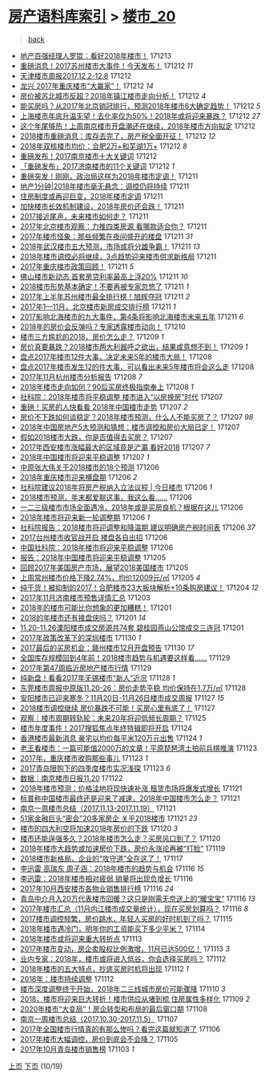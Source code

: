 [房产语料库索引](../../README.md)  > [楼市_20](楼市_20.md)
====
> [back](../README.md)

- [地产百强经理人罗锟：看好2018年楼市！](http://jkwz.applinzi.com/ittc/7046385956549035025.html#%E5%9C%B0%E4%BA%A7%E7%99%BE%E5%BC%BA%E7%BB%8F%E7%90%86%E4%BA%BA%E7%BD%97%E9%94%9F%EF%BC%9A%E7%9C%8B%E5%A5%BD2018%E5%B9%B4%E6%A5%BC%E5%B8%82%EF%BC%81) 171213  
- [重磅消息！2017苏州楼市大事件！今天发布！](http://jkwz.applinzi.com/ittc/7046296148417971216.html#%E9%87%8D%E7%A3%85%E6%B6%88%E6%81%AF%EF%BC%812017%E8%8B%8F%E5%B7%9E%E6%A5%BC%E5%B8%82%E5%A4%A7%E4%BA%8B%E4%BB%B6%EF%BC%81%E4%BB%8A%E5%A4%A9%E5%8F%91%E5%B8%83%EF%BC%81) 171212 *11* 
- [天津楼市周报2017.12.2-12.8](http://jkwz.applinzi.com/ittc/7046233539912139792.html#%E5%A4%A9%E6%B4%A5%E6%A5%BC%E5%B8%82%E5%91%A8%E6%8A%A52017.12.2-12.8) 171212  
- [龙兴 2017年重庆楼市“大赢家”！](http://jkwz.applinzi.com/ittc/7046198502265193488.html#%E9%BE%99%E5%85%B4+2017%E5%B9%B4%E9%87%8D%E5%BA%86%E6%A5%BC%E5%B8%82%E2%80%9C%E5%A4%A7%E8%B5%A2%E5%AE%B6%E2%80%9D%EF%BC%81) 171212 *14* 
- [房价被苏北城市反超？2018年镇江楼市走向分析！](http://jkwz.applinzi.com/ittc/7046182160820601872.html#%E6%88%BF%E4%BB%B7%E8%A2%AB%E8%8B%8F%E5%8C%97%E5%9F%8E%E5%B8%82%E5%8F%8D%E8%B6%85%EF%BC%9F2018%E5%B9%B4%E9%95%87%E6%B1%9F%E6%A5%BC%E5%B8%82%E8%B5%B0%E5%90%91%E5%88%86%E6%9E%90%EF%BC%81) 171212 *4* 
- [能买房吗？从2017年北京销冠排行，预测2018年楼市6大确定趋势！](http://jkwz.applinzi.com/ittc/7046164802483782673.html#%E8%83%BD%E4%B9%B0%E6%88%BF%E5%90%97%EF%BC%9F%E4%BB%8E2017%E5%B9%B4%E5%8C%97%E4%BA%AC%E9%94%80%E5%86%A0%E6%8E%92%E8%A1%8C%EF%BC%8C%E9%A2%84%E6%B5%8B2018%E5%B9%B4%E6%A5%BC%E5%B8%826%E5%A4%A7%E7%A1%AE%E5%AE%9A%E8%B6%8B%E5%8A%BF%EF%BC%81) 171212 *5* 
- [上海楼市年底升温无望！去化率仅为50%！2018年或将迎来暴跌？](http://jkwz.applinzi.com/ittc/7046153321092482064.html#%E4%B8%8A%E6%B5%B7%E6%A5%BC%E5%B8%82%E5%B9%B4%E5%BA%95%E5%8D%87%E6%B8%A9%E6%97%A0%E6%9C%9B%EF%BC%81%E5%8E%BB%E5%8C%96%E7%8E%87%E4%BB%85%E4%B8%BA50%25%EF%BC%812018%E5%B9%B4%E6%88%96%E5%B0%86%E8%BF%8E%E6%9D%A5%E6%9A%B4%E8%B7%8C%EF%BC%9F) 171212 *27* 
- [这个年尾够热！上周南京楼市开盘潮还在继续，2018年楼市方向拟定](http://jkwz.applinzi.com/ittc/7046149516711953425.html#%E8%BF%99%E4%B8%AA%E5%B9%B4%E5%B0%BE%E5%A4%9F%E7%83%AD%EF%BC%81%E4%B8%8A%E5%91%A8%E5%8D%97%E4%BA%AC%E6%A5%BC%E5%B8%82%E5%BC%80%E7%9B%98%E6%BD%AE%E8%BF%98%E5%9C%A8%E7%BB%A7%E7%BB%AD%EF%BC%8C2018%E5%B9%B4%E6%A5%BC%E5%B8%82%E6%96%B9%E5%90%91%E6%8B%9F%E5%AE%9A) 171212  
- [2018楼市重磅消息：库存去完了，房产税全面开征！](http://jkwz.applinzi.com/ittc/7045750503605011472.html#2018%E6%A5%BC%E5%B8%82%E9%87%8D%E7%A3%85%E6%B6%88%E6%81%AF%EF%BC%9A%E5%BA%93%E5%AD%98%E5%8E%BB%E5%AE%8C%E4%BA%86%EF%BC%8C%E6%88%BF%E4%BA%A7%E7%A8%8E%E5%85%A8%E9%9D%A2%E5%BC%80%E5%BE%81%EF%BC%81) 171212 *12* 
- [2018年双核楼市均价：合肥2万+和芜湖1万+](http://jkwz.applinzi.com/ittc/7046113188016292880.html#2018%E5%B9%B4%E5%8F%8C%E6%A0%B8%E6%A5%BC%E5%B8%82%E5%9D%87%E4%BB%B7%EF%BC%9A%E5%90%88%E8%82%A52%E4%B8%87%2B%E5%92%8C%E8%8A%9C%E6%B9%961%E4%B8%87%2B) 171212 *8* 
- [重磅发布！2017南京楼市十大关键词](http://jkwz.applinzi.com/ittc/7046093893852988433.html#%E9%87%8D%E7%A3%85%E5%8F%91%E5%B8%83%EF%BC%812017%E5%8D%97%E4%BA%AC%E6%A5%BC%E5%B8%82%E5%8D%81%E5%A4%A7%E5%85%B3%E9%94%AE%E8%AF%8D) 171212  
- [「重磅发布」2017济南楼市的11个关键词](http://jkwz.applinzi.com/ittc/7046064453081105424.html#%E3%80%8C%E9%87%8D%E7%A3%85%E5%8F%91%E5%B8%83%E3%80%8D2017%E6%B5%8E%E5%8D%97%E6%A5%BC%E5%B8%82%E7%9A%8411%E4%B8%AA%E5%85%B3%E9%94%AE%E8%AF%8D) 171212 *1* 
- [重磅突发！刚刚，政治局这样为2018年楼市定调！](http://jkwz.applinzi.com/ittc/7045958076077704208.html#%E9%87%8D%E7%A3%85%E7%AA%81%E5%8F%91%EF%BC%81%E5%88%9A%E5%88%9A%EF%BC%8C%E6%94%BF%E6%B2%BB%E5%B1%80%E8%BF%99%E6%A0%B7%E4%B8%BA2018%E5%B9%B4%E6%A5%BC%E5%B8%82%E5%AE%9A%E8%B0%83%EF%BC%81) 171211  
- [地产1分钟|2018年楼市毫无悬念：调控仍将持续](http://jkwz.applinzi.com/ittc/7045897574706316305.html#%E5%9C%B0%E4%BA%A71%E5%88%86%E9%92%9F%7C2018%E5%B9%B4%E6%A5%BC%E5%B8%82%E6%AF%AB%E6%97%A0%E6%82%AC%E5%BF%B5%EF%BC%9A%E8%B0%83%E6%8E%A7%E4%BB%8D%E5%B0%86%E6%8C%81%E7%BB%AD) 171211  
- [住房制度或再迎巨变，2018年楼市定调](http://jkwz.applinzi.com/ittc/7045870221317899280.html#%E4%BD%8F%E6%88%BF%E5%88%B6%E5%BA%A6%E6%88%96%E5%86%8D%E8%BF%8E%E5%B7%A8%E5%8F%98%EF%BC%8C2018%E5%B9%B4%E6%A5%BC%E5%B8%82%E5%AE%9A%E8%B0%83) 171211  
- [加快楼市长效机制建设，2018年房价还会跌！](http://jkwz.applinzi.com/ittc/7045850286046839824.html#%E5%8A%A0%E5%BF%AB%E6%A5%BC%E5%B8%82%E9%95%BF%E6%95%88%E6%9C%BA%E5%88%B6%E5%BB%BA%E8%AE%BE%EF%BC%8C2018%E5%B9%B4%E6%88%BF%E4%BB%B7%E8%BF%98%E4%BC%9A%E8%B7%8C%EF%BC%81) 171211  
- [2017接近尾声，未来楼市如何走？](http://jkwz.applinzi.com/ittc/7045846765259981840.html#2017%E6%8E%A5%E8%BF%91%E5%B0%BE%E5%A3%B0%EF%BC%8C%E6%9C%AA%E6%9D%A5%E6%A5%BC%E5%B8%82%E5%A6%82%E4%BD%95%E8%B5%B0%EF%BC%9F) 171211  
- [2017年北京楼市观察：力推四类房源 看哪款适合你？](http://jkwz.applinzi.com/ittc/7045835244022793233.html#2017%E5%B9%B4%E5%8C%97%E4%BA%AC%E6%A5%BC%E5%B8%82%E8%A7%82%E5%AF%9F%EF%BC%9A%E5%8A%9B%E6%8E%A8%E5%9B%9B%E7%B1%BB%E6%88%BF%E6%BA%90+%E7%9C%8B%E5%93%AA%E6%AC%BE%E9%80%82%E5%90%88%E4%BD%A0%EF%BC%9F) 171211  
- [2017年楼市怪象：那些频繁在夜间盛开的楼盘](http://jkwz.applinzi.com/ittc/7045827700986479633.html#2017%E5%B9%B4%E6%A5%BC%E5%B8%82%E6%80%AA%E8%B1%A1%EF%BC%9A%E9%82%A3%E4%BA%9B%E9%A2%91%E7%B9%81%E5%9C%A8%E5%A4%9C%E9%97%B4%E7%9B%9B%E5%BC%80%E7%9A%84%E6%A5%BC%E7%9B%98) 171211 *31* 
- [2018年武汉楼市五大预测，市场或将分雄争霸！](http://jkwz.applinzi.com/ittc/7045822506127066128.html#2018%E5%B9%B4%E6%AD%A6%E6%B1%89%E6%A5%BC%E5%B8%82%E4%BA%94%E5%A4%A7%E9%A2%84%E6%B5%8B%EF%BC%8C%E5%B8%82%E5%9C%BA%E6%88%96%E5%B0%86%E5%88%86%E9%9B%84%E4%BA%89%E9%9C%B8%EF%BC%81) 171211 *13* 
- [2018年楼市调控必将继续，3点趋势迎来楼市供求新格局](http://jkwz.applinzi.com/ittc/7045817180392784912.html#2018%E5%B9%B4%E6%A5%BC%E5%B8%82%E8%B0%83%E6%8E%A7%E5%BF%85%E5%B0%86%E7%BB%A7%E7%BB%AD%EF%BC%8C3%E7%82%B9%E8%B6%8B%E5%8A%BF%E8%BF%8E%E6%9D%A5%E6%A5%BC%E5%B8%82%E4%BE%9B%E6%B1%82%E6%96%B0%E6%A0%BC%E5%B1%80) 171211  
- [2017年重庆楼市政策回顾！](http://jkwz.applinzi.com/ittc/7045816869729076240.html#2017%E5%B9%B4%E9%87%8D%E5%BA%86%E6%A5%BC%E5%B8%82%E6%94%BF%E7%AD%96%E5%9B%9E%E9%A1%BE%EF%BC%81) 171211 *5* 
- [佛山楼市新动态 首套房贷利率最高上浮20%](http://jkwz.applinzi.com/ittc/7045787949843612688.html#%E4%BD%9B%E5%B1%B1%E6%A5%BC%E5%B8%82%E6%96%B0%E5%8A%A8%E6%80%81+%E9%A6%96%E5%A5%97%E6%88%BF%E8%B4%B7%E5%88%A9%E7%8E%87%E6%9C%80%E9%AB%98%E4%B8%8A%E6%B5%AE20%25) 171211 *10* 
- [2018楼市形势基本确定！不要再被专家忽悠了](http://jkwz.applinzi.com/ittc/7045772237121012753.html#2018%E6%A5%BC%E5%B8%82%E5%BD%A2%E5%8A%BF%E5%9F%BA%E6%9C%AC%E7%A1%AE%E5%AE%9A%EF%BC%81%E4%B8%8D%E8%A6%81%E5%86%8D%E8%A2%AB%E4%B8%93%E5%AE%B6%E5%BF%BD%E6%82%A0%E4%BA%86) 171211 *1* 
- [2017年上半年苏州楼市最全排行榜！旭辉夺冠](http://jkwz.applinzi.com/ittc/7045762138407175184.html#2017%E5%B9%B4%E4%B8%8A%E5%8D%8A%E5%B9%B4%E8%8B%8F%E5%B7%9E%E6%A5%BC%E5%B8%82%E6%9C%80%E5%85%A8%E6%8E%92%E8%A1%8C%E6%A6%9C%EF%BC%81%E6%97%AD%E8%BE%89%E5%A4%BA%E5%86%A0) 171211 *2* 
- [2017年1—11月，北京楼市新房成交排行榜](http://jkwz.applinzi.com/ittc/7045746302661428241.html#2017%E5%B9%B41%E2%80%9411%E6%9C%88%EF%BC%8C%E5%8C%97%E4%BA%AC%E6%A5%BC%E5%B8%82%E6%96%B0%E6%88%BF%E6%88%90%E4%BA%A4%E6%8E%92%E8%A1%8C%E6%A6%9C) 171211 *1* 
- [2017影响北海楼市的九大事件，第4条将影响北海楼市未来五年](http://jkwz.applinzi.com/ittc/7045742798500791312.html#2017%E5%BD%B1%E5%93%8D%E5%8C%97%E6%B5%B7%E6%A5%BC%E5%B8%82%E7%9A%84%E4%B9%9D%E5%A4%A7%E4%BA%8B%E4%BB%B6%EF%BC%8C%E7%AC%AC4%E6%9D%A1%E5%B0%86%E5%BD%B1%E5%93%8D%E5%8C%97%E6%B5%B7%E6%A5%BC%E5%B8%82%E6%9C%AA%E6%9D%A5%E4%BA%94%E5%B9%B4) 171211 *6* 
- [2018年的房价会反弹吗？专家透露楼市动向！](http://jkwz.applinzi.com/ittc/7045424537150161936.html#2018%E5%B9%B4%E7%9A%84%E6%88%BF%E4%BB%B7%E4%BC%9A%E5%8F%8D%E5%BC%B9%E5%90%97%EF%BC%9F%E4%B8%93%E5%AE%B6%E9%80%8F%E9%9C%B2%E6%A5%BC%E5%B8%82%E5%8A%A8%E5%90%91%EF%BC%81) 171210  
- [楼市三方尴尬的2018，房价怎么走？](http://jkwz.applinzi.com/ittc/7045190348005966865.html#%E6%A5%BC%E5%B8%82%E4%B8%89%E6%96%B9%E5%B0%B4%E5%B0%AC%E7%9A%842018%EF%BC%8C%E6%88%BF%E4%BB%B7%E6%80%8E%E4%B9%88%E8%B5%B0%EF%BC%9F) 171209 *1* 
- [房价真要暴跌？2018楼市两大利器呼之欲出，结果或意想不到！](http://jkwz.applinzi.com/ittc/7045036491351262224.html#%E6%88%BF%E4%BB%B7%E7%9C%9F%E8%A6%81%E6%9A%B4%E8%B7%8C%EF%BC%9F2018%E6%A5%BC%E5%B8%82%E4%B8%A4%E5%A4%A7%E5%88%A9%E5%99%A8%E5%91%BC%E4%B9%8B%E6%AC%B2%E5%87%BA%EF%BC%8C%E7%BB%93%E6%9E%9C%E6%88%96%E6%84%8F%E6%83%B3%E4%B8%8D%E5%88%B0%EF%BC%81) 171209 *1* 
- [盘点2017年楼市12件大事，决定未来5年的楼市大局！](http://jkwz.applinzi.com/ittc/7044776416841827345.html#%E7%9B%98%E7%82%B92017%E5%B9%B4%E6%A5%BC%E5%B8%8212%E4%BB%B6%E5%A4%A7%E4%BA%8B%EF%BC%8C%E5%86%B3%E5%AE%9A%E6%9C%AA%E6%9D%A55%E5%B9%B4%E7%9A%84%E6%A5%BC%E5%B8%82%E5%A4%A7%E5%B1%80%EF%BC%81) 171208  
- [盘点2017年楼市发生12的件大事，可以看出未来5年楼市将会这么走](http://jkwz.applinzi.com/ittc/7044776416812467217.html#%E7%9B%98%E7%82%B92017%E5%B9%B4%E6%A5%BC%E5%B8%82%E5%8F%91%E7%94%9F12%E7%9A%84%E4%BB%B6%E5%A4%A7%E4%BA%8B%EF%BC%8C%E5%8F%AF%E4%BB%A5%E7%9C%8B%E5%87%BA%E6%9C%AA%E6%9D%A55%E5%B9%B4%E6%A5%BC%E5%B8%82%E5%B0%86%E4%BC%9A%E8%BF%99%E4%B9%88%E8%B5%B0) 171208  
- [2017年11月杭州楼市分析报告](http://jkwz.applinzi.com/ittc/7044610996310639632.html#2017%E5%B9%B411%E6%9C%88%E6%9D%AD%E5%B7%9E%E6%A5%BC%E5%B8%82%E5%88%86%E6%9E%90%E6%8A%A5%E5%91%8A) 171208 *7* 
- [2018年楼市走向如何？90后买房终极指南奉上](http://jkwz.applinzi.com/ittc/7044603202480112657.html#2018%E5%B9%B4%E6%A5%BC%E5%B8%82%E8%B5%B0%E5%90%91%E5%A6%82%E4%BD%95%EF%BC%9F90%E5%90%8E%E4%B9%B0%E6%88%BF%E7%BB%88%E6%9E%81%E6%8C%87%E5%8D%97%E5%A5%89%E4%B8%8A) 171208 *1* 
- [社科院：2018年楼市将平稳调整 楼市进入“以房换房”时代](http://jkwz.applinzi.com/ittc/7044335014064423952.html#%E7%A4%BE%E7%A7%91%E9%99%A2%EF%BC%9A2018%E5%B9%B4%E6%A5%BC%E5%B8%82%E5%B0%86%E5%B9%B3%E7%A8%B3%E8%B0%83%E6%95%B4+%E6%A5%BC%E5%B8%82%E8%BF%9B%E5%85%A5%E2%80%9C%E4%BB%A5%E6%88%BF%E6%8D%A2%E6%88%BF%E2%80%9D%E6%97%B6%E4%BB%A3) 171207  
- [重磅！买房的人快看看 2018年中国楼市走势](http://jkwz.applinzi.com/ittc/7044325794443166736.html#%E9%87%8D%E7%A3%85%EF%BC%81%E4%B9%B0%E6%88%BF%E7%9A%84%E4%BA%BA%E5%BF%AB%E7%9C%8B%E7%9C%8B+2018%E5%B9%B4%E4%B8%AD%E5%9B%BD%E6%A5%BC%E5%B8%82%E8%B5%B0%E5%8A%BF) 171207 *2* 
- [房价不下跌如何谈稳定？2018年楼市预测，什么人不能买房了？](http://jkwz.applinzi.com/ittc/7043158724389110800.html#%E6%88%BF%E4%BB%B7%E4%B8%8D%E4%B8%8B%E8%B7%8C%E5%A6%82%E4%BD%95%E8%B0%88%E7%A8%B3%E5%AE%9A%EF%BC%9F2018%E5%B9%B4%E6%A5%BC%E5%B8%82%E9%A2%84%E6%B5%8B%EF%BC%8C%E4%BB%80%E4%B9%88%E4%BA%BA%E4%B8%8D%E8%83%BD%E4%B9%B0%E6%88%BF%E4%BA%86%EF%BC%9F) 171207 *98* 
- [2018年中国房地产5大预测和猜想：楼市调控和房价大局已定！](http://jkwz.applinzi.com/ittc/7044303680663192592.html#2018%E5%B9%B4%E4%B8%AD%E5%9B%BD%E6%88%BF%E5%9C%B0%E4%BA%A75%E5%A4%A7%E9%A2%84%E6%B5%8B%E5%92%8C%E7%8C%9C%E6%83%B3%EF%BC%9A%E6%A5%BC%E5%B8%82%E8%B0%83%E6%8E%A7%E5%92%8C%E6%88%BF%E4%BB%B7%E5%A4%A7%E5%B1%80%E5%B7%B2%E5%AE%9A%EF%BC%81) 171207  
- [假如2018楼市大跌，你是否值得去买房？](http://jkwz.applinzi.com/ittc/7044288392420918289.html#%E5%81%87%E5%A6%822018%E6%A5%BC%E5%B8%82%E5%A4%A7%E8%B7%8C%EF%BC%8C%E4%BD%A0%E6%98%AF%E5%90%A6%E5%80%BC%E5%BE%97%E5%8E%BB%E4%B9%B0%E6%88%BF%EF%BC%9F) 171207  
- [2017年西安楼市涨幅最大的区域竟是浐灞 看好2018](http://jkwz.applinzi.com/ittc/7044284684568101905.html#2017%E5%B9%B4%E8%A5%BF%E5%AE%89%E6%A5%BC%E5%B8%82%E6%B6%A8%E5%B9%85%E6%9C%80%E5%A4%A7%E7%9A%84%E5%8C%BA%E5%9F%9F%E7%AB%9F%E6%98%AF%E6%B5%90%E7%81%9E+%E7%9C%8B%E5%A5%BD2018) 171207 *7* 
- [2018年中国楼市将迎来平稳调整](http://jkwz.applinzi.com/ittc/7044117001419621392.html#2018%E5%B9%B4%E4%B8%AD%E5%9B%BD%E6%A5%BC%E5%B8%82%E5%B0%86%E8%BF%8E%E6%9D%A5%E5%B9%B3%E7%A8%B3%E8%B0%83%E6%95%B4) 171207 *1* 
- [中原张大伟关于2018楼市的18个预测](http://jkwz.applinzi.com/ittc/7044059829046346769.html#%E4%B8%AD%E5%8E%9F%E5%BC%A0%E5%A4%A7%E4%BC%9F%E5%85%B3%E4%BA%8E2018%E6%A5%BC%E5%B8%82%E7%9A%8418%E4%B8%AA%E9%A2%84%E6%B5%8B) 171206  
- [2018年重庆楼市迎来横盘期](http://jkwz.applinzi.com/ittc/7044034996724040721.html#2018%E5%B9%B4%E9%87%8D%E5%BA%86%E6%A5%BC%E5%B8%82%E8%BF%8E%E6%9D%A5%E6%A8%AA%E7%9B%98%E6%9C%9F) 171206 *2* 
- [社科院建议2018年将房产税纳入立法议程 | 今日楼市](http://jkwz.applinzi.com/ittc/7044028174613087248.html#%E7%A4%BE%E7%A7%91%E9%99%A2%E5%BB%BA%E8%AE%AE2018%E5%B9%B4%E5%B0%86%E6%88%BF%E4%BA%A7%E7%A8%8E%E7%BA%B3%E5%85%A5%E7%AB%8B%E6%B3%95%E8%AE%AE%E7%A8%8B+%7C+%E4%BB%8A%E6%97%A5%E6%A5%BC%E5%B8%82) 171206 *1* 
- [2018楼市预测，年末都爱聊这事，我这么看……](http://jkwz.applinzi.com/ittc/7044025065170011153.html#2018%E6%A5%BC%E5%B8%82%E9%A2%84%E6%B5%8B%EF%BC%8C%E5%B9%B4%E6%9C%AB%E9%83%BD%E7%88%B1%E8%81%8A%E8%BF%99%E4%BA%8B%EF%BC%8C%E6%88%91%E8%BF%99%E4%B9%88%E7%9C%8B%E2%80%A6%E2%80%A6) 171206  
- [一二三级楼市市场全面遇冷，2018年或是买房良机？根据在这儿](http://jkwz.applinzi.com/ittc/7044005939592561680.html#%E4%B8%80%E4%BA%8C%E4%B8%89%E7%BA%A7%E6%A5%BC%E5%B8%82%E5%B8%82%E5%9C%BA%E5%85%A8%E9%9D%A2%E9%81%87%E5%86%B7%EF%BC%8C2018%E5%B9%B4%E6%88%96%E6%98%AF%E4%B9%B0%E6%88%BF%E8%89%AF%E6%9C%BA%EF%BC%9F%E6%A0%B9%E6%8D%AE%E5%9C%A8%E8%BF%99%E5%84%BF) 171206  
- [2018年楼市将迎来新一轮调整期](http://jkwz.applinzi.com/ittc/7044004516809147409.html#2018%E5%B9%B4%E6%A5%BC%E5%B8%82%E5%B0%86%E8%BF%8E%E6%9D%A5%E6%96%B0%E4%B8%80%E8%BD%AE%E8%B0%83%E6%95%B4%E6%9C%9F) 171206 *1* 
- [社科院报告：2018楼市将迎调整和降温期 建议明确房产税时间表](http://jkwz.applinzi.com/ittc/7043969286165496848.html#%E7%A4%BE%E7%A7%91%E9%99%A2%E6%8A%A5%E5%91%8A%EF%BC%9A2018%E6%A5%BC%E5%B8%82%E5%B0%86%E8%BF%8E%E8%B0%83%E6%95%B4%E5%92%8C%E9%99%8D%E6%B8%A9%E6%9C%9F+%E5%BB%BA%E8%AE%AE%E6%98%8E%E7%A1%AE%E6%88%BF%E4%BA%A7%E7%A8%8E%E6%97%B6%E9%97%B4%E8%A1%A8) 171206 *37* 
- [2017台州楼市收官战开启 楼盘各自出招](http://jkwz.applinzi.com/ittc/7043929017797837841.html#2017%E5%8F%B0%E5%B7%9E%E6%A5%BC%E5%B8%82%E6%94%B6%E5%AE%98%E6%88%98%E5%BC%80%E5%90%AF+%E6%A5%BC%E7%9B%98%E5%90%84%E8%87%AA%E5%87%BA%E6%8B%9B) 171206  
- [中国社科院：2018年楼市将迎来平稳调整](http://jkwz.applinzi.com/ittc/7043885268015252496.html#%E4%B8%AD%E5%9B%BD%E7%A4%BE%E7%A7%91%E9%99%A2%EF%BC%9A2018%E5%B9%B4%E6%A5%BC%E5%B8%82%E5%B0%86%E8%BF%8E%E6%9D%A5%E5%B9%B3%E7%A8%B3%E8%B0%83%E6%95%B4) 171206  
- [报告：2018年中国楼市将迎来平稳调整](http://jkwz.applinzi.com/ittc/7043680685628326929.html#%E6%8A%A5%E5%91%8A%EF%BC%9A2018%E5%B9%B4%E4%B8%AD%E5%9B%BD%E6%A5%BC%E5%B8%82%E5%B0%86%E8%BF%8E%E6%9D%A5%E5%B9%B3%E7%A8%B3%E8%B0%83%E6%95%B4) 171205  
- [回顾2017年美国房产市场，展望2018美国楼市](http://jkwz.applinzi.com/ittc/7043621447170262033.html#%E5%9B%9E%E9%A1%BE2017%E5%B9%B4%E7%BE%8E%E5%9B%BD%E6%88%BF%E4%BA%A7%E5%B8%82%E5%9C%BA%EF%BC%8C%E5%B1%95%E6%9C%9B2018%E7%BE%8E%E5%9B%BD%E6%A5%BC%E5%B8%82) 171205  
- [上周常州楼市价格下降2.74%，均价12009元/㎡](http://jkwz.applinzi.com/ittc/7043609691186267153.html#%E4%B8%8A%E5%91%A8%E5%B8%B8%E5%B7%9E%E6%A5%BC%E5%B8%82%E4%BB%B7%E6%A0%BC%E4%B8%8B%E9%99%8D2.74%25%EF%BC%8C%E5%9D%87%E4%BB%B712009%E5%85%83%2F%E3%8E%A1) 171205 *4* 
- [纯干货！被抑制的2017！合肥楼市23大板块解析+10条购房建议！](http://jkwz.applinzi.com/ittc/7043161991047283729.html#%E7%BA%AF%E5%B9%B2%E8%B4%A7%EF%BC%81%E8%A2%AB%E6%8A%91%E5%88%B6%E7%9A%842017%EF%BC%81%E5%90%88%E8%82%A5%E6%A5%BC%E5%B8%8223%E5%A4%A7%E6%9D%BF%E5%9D%97%E8%A7%A3%E6%9E%90%2B10%E6%9D%A1%E8%B4%AD%E6%88%BF%E5%BB%BA%E8%AE%AE%EF%BC%81) 171204 *12* 
- [2017年11月济南楼市预售详情汇总](http://jkwz.applinzi.com/ittc/7042794363183170576.html#2017%E5%B9%B411%E6%9C%88%E6%B5%8E%E5%8D%97%E6%A5%BC%E5%B8%82%E9%A2%84%E5%94%AE%E8%AF%A6%E6%83%85%E6%B1%87%E6%80%BB) 171203  
- [2018年的楼市可能比你想象的更加糟糕！](http://jkwz.applinzi.com/ittc/7042253957445977105.html#2018%E5%B9%B4%E7%9A%84%E6%A5%BC%E5%B8%82%E5%8F%AF%E8%83%BD%E6%AF%94%E4%BD%A0%E6%83%B3%E8%B1%A1%E7%9A%84%E6%9B%B4%E5%8A%A0%E7%B3%9F%E7%B3%95%EF%BC%81) 171201  
- [2018的年楼市还有接盘侠吗？](http://jkwz.applinzi.com/ittc/7042170891071390737.html#2018%E7%9A%84%E5%B9%B4%E6%A5%BC%E5%B8%82%E8%BF%98%E6%9C%89%E6%8E%A5%E7%9B%98%E4%BE%A0%E5%90%97%EF%BC%9F) 171201 *14* 
- [11.20-11.26溧阳楼市成交房源共74套 碧桂园燕山公馆成交三连冠](http://jkwz.applinzi.com/ittc/7042044764969501713.html#11.20-11.26%E6%BA%A7%E9%98%B3%E6%A5%BC%E5%B8%82%E6%88%90%E4%BA%A4%E6%88%BF%E6%BA%90%E5%85%B174%E5%A5%97+%E7%A2%A7%E6%A1%82%E5%9B%AD%E7%87%95%E5%B1%B1%E5%85%AC%E9%A6%86%E6%88%90%E4%BA%A4%E4%B8%89%E8%BF%9E%E5%86%A0) 171201  
- [2017年政策改革下的深圳楼市](http://jkwz.applinzi.com/ittc/7041789284858725393.html#2017%E5%B9%B4%E6%94%BF%E7%AD%96%E6%94%B9%E9%9D%A9%E4%B8%8B%E7%9A%84%E6%B7%B1%E5%9C%B3%E6%A5%BC%E5%B8%82) 171130 *1* 
- [2017最后的买房机会：赣州楼市12月开盘预告](http://jkwz.applinzi.com/ittc/7041766153418966033.html#2017%E6%9C%80%E5%90%8E%E7%9A%84%E4%B9%B0%E6%88%BF%E6%9C%BA%E4%BC%9A%EF%BC%9A%E8%B5%A3%E5%B7%9E%E6%A5%BC%E5%B8%8212%E6%9C%88%E5%BC%80%E7%9B%98%E9%A2%84%E5%91%8A) 171130 *17* 
- [全国库存规模回到4年前！2018楼市趋势与机遇要这样看……](http://jkwz.applinzi.com/ittc/7041385789458482192.html#%E5%85%A8%E5%9B%BD%E5%BA%93%E5%AD%98%E8%A7%84%E6%A8%A1%E5%9B%9E%E5%88%B04%E5%B9%B4%E5%89%8D%EF%BC%812018%E6%A5%BC%E5%B8%82%E8%B6%8B%E5%8A%BF%E4%B8%8E%E6%9C%BA%E9%81%87%E8%A6%81%E8%BF%99%E6%A0%B7%E7%9C%8B%E2%80%A6%E2%80%A6) 171129  
- [2017年第47周临沂房地产楼市行情](http://jkwz.applinzi.com/ittc/7041380667936474129.html#2017%E5%B9%B4%E7%AC%AC47%E5%91%A8%E4%B8%B4%E6%B2%82%E6%88%BF%E5%9C%B0%E4%BA%A7%E6%A5%BC%E5%B8%82%E8%A1%8C%E6%83%85) 171129  
- [纯新盘！看看2017年无锡楼市“新人”近况](http://jkwz.applinzi.com/ittc/7041015145751381008.html#%E7%BA%AF%E6%96%B0%E7%9B%98%EF%BC%81%E7%9C%8B%E7%9C%8B2017%E5%B9%B4%E6%97%A0%E9%94%A1%E6%A5%BC%E5%B8%82%E2%80%9C%E6%96%B0%E4%BA%BA%E2%80%9D%E8%BF%91%E5%86%B5) 171128 *1* 
- [东莞楼市周报中原版11.20-26：房价走势平稳 均价保持在1.7万/㎡](http://jkwz.applinzi.com/ittc/7040737242732037137.html#%E4%B8%9C%E8%8E%9E%E6%A5%BC%E5%B8%82%E5%91%A8%E6%8A%A5%E4%B8%AD%E5%8E%9F%E7%89%8811.20-26%EF%BC%9A%E6%88%BF%E4%BB%B7%E8%B5%B0%E5%8A%BF%E5%B9%B3%E7%A8%B3+%E5%9D%87%E4%BB%B7%E4%BF%9D%E6%8C%81%E5%9C%A81.7%E4%B8%87%2F%E3%8E%A1) 171128  
- [安阳楼市已迎来寒冬？11月20日-11月26日楼市成交周报](http://jkwz.applinzi.com/ittc/7040676241739351056.html#%E5%AE%89%E9%98%B3%E6%A5%BC%E5%B8%82%E5%B7%B2%E8%BF%8E%E6%9D%A5%E5%AF%92%E5%86%AC%EF%BC%9F11%E6%9C%8820%E6%97%A5-11%E6%9C%8826%E6%97%A5%E6%A5%BC%E5%B8%82%E6%88%90%E4%BA%A4%E5%91%A8%E6%8A%A5) 171127 *15* 
- [2018楼市调控继续 房价暴跌不可能！买房心里有底了！](http://jkwz.applinzi.com/ittc/7040404797985915920.html#2018%E6%A5%BC%E5%B8%82%E8%B0%83%E6%8E%A7%E7%BB%A7%E7%BB%AD+%E6%88%BF%E4%BB%B7%E6%9A%B4%E8%B7%8C%E4%B8%8D%E5%8F%AF%E8%83%BD%EF%BC%81%E4%B9%B0%E6%88%BF%E5%BF%83%E9%87%8C%E6%9C%89%E5%BA%95%E4%BA%86%EF%BC%81) 171127  
- [观察｜楼市周期转轨轮：未来20年将迎低频长周期？](http://jkwz.applinzi.com/ittc/7039828946084955152.html#%E8%A7%82%E5%AF%9F%EF%BD%9C%E6%A5%BC%E5%B8%82%E5%91%A8%E6%9C%9F%E8%BD%AC%E8%BD%A8%E8%BD%AE%EF%BC%9A%E6%9C%AA%E6%9D%A520%E5%B9%B4%E5%B0%86%E8%BF%8E%E4%BD%8E%E9%A2%91%E9%95%BF%E5%91%A8%E6%9C%9F%EF%BC%9F) 171125  
- [楼市年度事件！2017搜狐焦点年终特辑即将开启](http://jkwz.applinzi.com/ittc/7039571750059246609.html#%E6%A5%BC%E5%B8%82%E5%B9%B4%E5%BA%A6%E4%BA%8B%E4%BB%B6%EF%BC%812017%E6%90%9C%E7%8B%90%E7%84%A6%E7%82%B9%E5%B9%B4%E7%BB%88%E7%89%B9%E8%BE%91%E5%8D%B3%E5%B0%86%E5%BC%80%E5%90%AF) 171124  
- [香港楼市最新消息 豪宅以均价每平米120万元出售](http://jkwz.applinzi.com/ittc/7039570508767560721.html#%E9%A6%99%E6%B8%AF%E6%A5%BC%E5%B8%82%E6%9C%80%E6%96%B0%E6%B6%88%E6%81%AF+%E8%B1%AA%E5%AE%85%E4%BB%A5%E5%9D%87%E4%BB%B7%E6%AF%8F%E5%B9%B3%E7%B1%B3120%E4%B8%87%E5%85%83%E5%87%BA%E5%94%AE) 171124 *1* 
- [老王看楼市：一篇可能值2000万的文章！平原琵琶湾土拍前兵棋推演](http://jkwz.applinzi.com/ittc/7039115226618790929.html#%E8%80%81%E7%8E%8B%E7%9C%8B%E6%A5%BC%E5%B8%82%EF%BC%9A%E4%B8%80%E7%AF%87%E5%8F%AF%E8%83%BD%E5%80%BC2000%E4%B8%87%E7%9A%84%E6%96%87%E7%AB%A0%EF%BC%81%E5%B9%B3%E5%8E%9F%E7%90%B5%E7%90%B6%E6%B9%BE%E5%9C%9F%E6%8B%8D%E5%89%8D%E5%85%B5%E6%A3%8B%E6%8E%A8%E6%BC%94) 171123  
- [2017年，重庆楼市收购那些事儿](http://jkwz.applinzi.com/ittc/7039064614174721041.html#2017%E5%B9%B4%EF%BC%8C%E9%87%8D%E5%BA%86%E6%A5%BC%E5%B8%82%E6%94%B6%E8%B4%AD%E9%82%A3%E4%BA%9B%E4%BA%8B%E5%84%BF) 171123 *1* 
- [2017青岛限购下的四季度楼市实况浅探](http://jkwz.applinzi.com/ittc/7038921889819395088.html#2017%E9%9D%92%E5%B2%9B%E9%99%90%E8%B4%AD%E4%B8%8B%E7%9A%84%E5%9B%9B%E5%AD%A3%E5%BA%A6%E6%A5%BC%E5%B8%82%E5%AE%9E%E5%86%B5%E6%B5%85%E6%8E%A2) 171123 *6* 
- [数据｜南京楼市日报11.20](http://jkwz.applinzi.com/ittc/7038718869466776593.html#%E6%95%B0%E6%8D%AE%EF%BD%9C%E5%8D%97%E4%BA%AC%E6%A5%BC%E5%B8%82%E6%97%A5%E6%8A%A511.20) 171122  
- [2018年楼市预测：价格洼地将现快速补涨 租赁市场将爆发式增长](http://jkwz.applinzi.com/ittc/7038459238836339728.html#2018%E5%B9%B4%E6%A5%BC%E5%B8%82%E9%A2%84%E6%B5%8B%EF%BC%9A%E4%BB%B7%E6%A0%BC%E6%B4%BC%E5%9C%B0%E5%B0%86%E7%8E%B0%E5%BF%AB%E9%80%9F%E8%A1%A5%E6%B6%A8+%E7%A7%9F%E8%B5%81%E5%B8%82%E5%9C%BA%E5%B0%86%E7%88%86%E5%8F%91%E5%BC%8F%E5%A2%9E%E9%95%BF) 171121  
- [标普称中国楼市最终还是迎来了减速，2018年中国楼市怎么走？](http://jkwz.applinzi.com/ittc/7038322175910609936.html#%E6%A0%87%E6%99%AE%E7%A7%B0%E4%B8%AD%E5%9B%BD%E6%A5%BC%E5%B8%82%E6%9C%80%E7%BB%88%E8%BF%98%E6%98%AF%E8%BF%8E%E6%9D%A5%E4%BA%86%E5%87%8F%E9%80%9F%EF%BC%8C2018%E5%B9%B4%E4%B8%AD%E5%9B%BD%E6%A5%BC%E5%B8%82%E6%80%8E%E4%B9%88%E8%B5%B0%EF%BC%9F) 171121  
- [南京一周楼市总结（2017.11.13-2017.11.19）](http://jkwz.applinzi.com/ittc/7038323459434742801.html#%E5%8D%97%E4%BA%AC%E4%B8%80%E5%91%A8%E6%A5%BC%E5%B8%82%E6%80%BB%E7%BB%93%EF%BC%882017.11.13-2017.11.19%EF%BC%89) 171121  
- [51家金融巨头“密会”20多家房企 关乎2018楼市](http://jkwz.applinzi.com/ittc/7038298761833481232.html#51%E5%AE%B6%E9%87%91%E8%9E%8D%E5%B7%A8%E5%A4%B4%E2%80%9C%E5%AF%86%E4%BC%9A%E2%80%9D20%E5%A4%9A%E5%AE%B6%E6%88%BF%E4%BC%81+%E5%85%B3%E4%B9%8E2018%E6%A5%BC%E5%B8%82) 171121 *23* 
- [楼市的四大利空将加速2018年房价的下跌](http://jkwz.applinzi.com/ittc/7038119640566334480.html#%E6%A5%BC%E5%B8%82%E7%9A%84%E5%9B%9B%E5%A4%A7%E5%88%A9%E7%A9%BA%E5%B0%86%E5%8A%A0%E9%80%9F2018%E5%B9%B4%E6%88%BF%E4%BB%B7%E7%9A%84%E4%B8%8B%E8%B7%8C) 171120 *3* 
- [楼市还能逞强多久？2018年楼市怎么走？买房风口到了？](http://jkwz.applinzi.com/ittc/7037934815750390800.html#%E6%A5%BC%E5%B8%82%E8%BF%98%E8%83%BD%E9%80%9E%E5%BC%BA%E5%A4%9A%E4%B9%85%EF%BC%9F2018%E5%B9%B4%E6%A5%BC%E5%B8%82%E6%80%8E%E4%B9%88%E8%B5%B0%EF%BC%9F%E4%B9%B0%E6%88%BF%E9%A3%8E%E5%8F%A3%E5%88%B0%E4%BA%86%EF%BC%9F) 171120  
- [2018年楼市大趋势或加速房价下跌，房价永涨论再被“打脸”](http://jkwz.applinzi.com/ittc/7037795020751504401.html#2018%E5%B9%B4%E6%A5%BC%E5%B8%82%E5%A4%A7%E8%B6%8B%E5%8A%BF%E6%88%96%E5%8A%A0%E9%80%9F%E6%88%BF%E4%BB%B7%E4%B8%8B%E8%B7%8C%EF%BC%8C%E6%88%BF%E4%BB%B7%E6%B0%B8%E6%B6%A8%E8%AE%BA%E5%86%8D%E8%A2%AB%E2%80%9C%E6%89%93%E8%84%B8%E2%80%9D) 171119  
- [2018楼市新格局，企业的“攻守道”全在这了！](http://jkwz.applinzi.com/ittc/7036859923969868816.html#2018%E6%A5%BC%E5%B8%82%E6%96%B0%E6%A0%BC%E5%B1%80%EF%BC%8C%E4%BC%81%E4%B8%9A%E7%9A%84%E2%80%9C%E6%94%BB%E5%AE%88%E9%81%93%E2%80%9D%E5%85%A8%E5%9C%A8%E8%BF%99%E4%BA%86%EF%BC%81) 171117  
- [李迅雷 高瑞东 周子涵：2018年楼市的趋势与机会](http://jkwz.applinzi.com/ittc/7036649832830206993.html#%E6%9D%8E%E8%BF%85%E9%9B%B7+%E9%AB%98%E7%91%9E%E4%B8%9C+%E5%91%A8%E5%AD%90%E6%B6%B5%EF%BC%9A2018%E5%B9%B4%E6%A5%BC%E5%B8%82%E7%9A%84%E8%B6%8B%E5%8A%BF%E4%B8%8E%E6%9C%BA%E4%BC%9A) 171116 *15* 
- [李迅雷：2018年楼市相对疲弱 销量将出现负增长](http://jkwz.applinzi.com/ittc/7036644724205683728.html#%E6%9D%8E%E8%BF%85%E9%9B%B7%EF%BC%9A2018%E5%B9%B4%E6%A5%BC%E5%B8%82%E7%9B%B8%E5%AF%B9%E7%96%B2%E5%BC%B1+%E9%94%80%E9%87%8F%E5%B0%86%E5%87%BA%E7%8E%B0%E8%B4%9F%E5%A2%9E%E9%95%BF) 171116  
- [2017年10月西安楼市各物业销售排行榜](http://jkwz.applinzi.com/ittc/7036625022469276688.html#2017%E5%B9%B410%E6%9C%88%E8%A5%BF%E5%AE%89%E6%A5%BC%E5%B8%82%E5%90%84%E7%89%A9%E4%B8%9A%E9%94%80%E5%94%AE%E6%8E%92%E8%A1%8C%E6%A6%9C) 171116 *24* 
- [青岛中介月入20万代表楼市回暖？这只是刚需无奈送上的“暖宝宝”](http://jkwz.applinzi.com/ittc/7036471946567484432.html#%E9%9D%92%E5%B2%9B%E4%B8%AD%E4%BB%8B%E6%9C%88%E5%85%A520%E4%B8%87%E4%BB%A3%E8%A1%A8%E6%A5%BC%E5%B8%82%E5%9B%9E%E6%9A%96%EF%BC%9F%E8%BF%99%E5%8F%AA%E6%98%AF%E5%88%9A%E9%9C%80%E6%97%A0%E5%A5%88%E9%80%81%E4%B8%8A%E7%9A%84%E2%80%9C%E6%9A%96%E5%AE%9D%E5%AE%9D%E2%80%9D) 171116 *13* 
- [2017年楼市汇总（11月内江楼市成交量统计），现在买房划算吗？](http://jkwz.applinzi.com/ittc/7036457605185143824.html#2017%E5%B9%B4%E6%A5%BC%E5%B8%82%E6%B1%87%E6%80%BB%EF%BC%8811%E6%9C%88%E5%86%85%E6%B1%9F%E6%A5%BC%E5%B8%82%E6%88%90%E4%BA%A4%E9%87%8F%E7%BB%9F%E8%AE%A1%EF%BC%89%EF%BC%8C%E7%8E%B0%E5%9C%A8%E4%B9%B0%E6%88%BF%E5%88%92%E7%AE%97%E5%90%97%EF%BC%9F) 171116 *8* 
- [2017楼市调控频繁，房价跳水，年轻人买房的好时机到了吗？](http://jkwz.applinzi.com/ittc/7036118870933390352.html#2017%E6%A5%BC%E5%B8%82%E8%B0%83%E6%8E%A7%E9%A2%91%E7%B9%81%EF%BC%8C%E6%88%BF%E4%BB%B7%E8%B7%B3%E6%B0%B4%EF%BC%8C%E5%B9%B4%E8%BD%BB%E4%BA%BA%E4%B9%B0%E6%88%BF%E7%9A%84%E5%A5%BD%E6%97%B6%E6%9C%BA%E5%88%B0%E4%BA%86%E5%90%97%EF%BC%9F) 171115  
- [2018年楼市遇冷门，明年你的工资能买下多少平米？](http://jkwz.applinzi.com/ittc/7035812168400897040.html#2018%E5%B9%B4%E6%A5%BC%E5%B8%82%E9%81%87%E5%86%B7%E9%97%A8%EF%BC%8C%E6%98%8E%E5%B9%B4%E4%BD%A0%E7%9A%84%E5%B7%A5%E8%B5%84%E8%83%BD%E4%B9%B0%E4%B8%8B%E5%A4%9A%E5%B0%91%E5%B9%B3%E7%B1%B3%EF%BC%9F) 171114  
- [2018年楼市或将迎来重大转折点](http://jkwz.applinzi.com/ittc/7035374987844781073.html#2018%E5%B9%B4%E6%A5%BC%E5%B8%82%E6%88%96%E5%B0%86%E8%BF%8E%E6%9D%A5%E9%87%8D%E5%A4%A7%E8%BD%AC%E6%8A%98%E7%82%B9) 171113  
- [2017年楼市变动，房企卖股权比例激增，11月已达500亿！](http://jkwz.applinzi.com/ittc/7035367661716898833.html#2017%E5%B9%B4%E6%A5%BC%E5%B8%82%E5%8F%98%E5%8A%A8%EF%BC%8C%E6%88%BF%E4%BC%81%E5%8D%96%E8%82%A1%E6%9D%83%E6%AF%94%E4%BE%8B%E6%BF%80%E5%A2%9E%EF%BC%8C11%E6%9C%88%E5%B7%B2%E8%BE%BE500%E4%BA%BF%EF%BC%81) 171113 *3* 
- [业内专家：2018年，楼市或将进入低谷，你会选择买房吗？](http://jkwz.applinzi.com/ittc/7035113680377742352.html#%E4%B8%9A%E5%86%85%E4%B8%93%E5%AE%B6%EF%BC%9A2018%E5%B9%B4%EF%BC%8C%E6%A5%BC%E5%B8%82%E6%88%96%E5%B0%86%E8%BF%9B%E5%85%A5%E4%BD%8E%E8%B0%B7%EF%BC%8C%E4%BD%A0%E4%BC%9A%E9%80%89%E6%8B%A9%E4%B9%B0%E6%88%BF%E5%90%97%EF%BC%9F) 171112  
- [2018年楼市的五大特点，抄底买房时机将出现](http://jkwz.applinzi.com/ittc/7035004493496845329.html#2018%E5%B9%B4%E6%A5%BC%E5%B8%82%E7%9A%84%E4%BA%94%E5%A4%A7%E7%89%B9%E7%82%B9%EF%BC%8C%E6%8A%84%E5%BA%95%E4%B9%B0%E6%88%BF%E6%97%B6%E6%9C%BA%E5%B0%86%E5%87%BA%E7%8E%B0) 171112 *1* 
- [2018年：楼市持续调整](http://jkwz.applinzi.com/ittc/7034845056257754129.html#2018%E5%B9%B4%EF%BC%9A%E6%A5%BC%E5%B8%82%E6%8C%81%E7%BB%AD%E8%B0%83%E6%95%B4) 171112  
- [楼市深度调整终于开始，2018年二三线城市房价可能骤降](http://jkwz.applinzi.com/ittc/7034430720892732433.html#%E6%A5%BC%E5%B8%82%E6%B7%B1%E5%BA%A6%E8%B0%83%E6%95%B4%E7%BB%88%E4%BA%8E%E5%BC%80%E5%A7%8B%EF%BC%8C2018%E5%B9%B4%E4%BA%8C%E4%B8%89%E7%BA%BF%E5%9F%8E%E5%B8%82%E6%88%BF%E4%BB%B7%E5%8F%AF%E8%83%BD%E9%AA%A4%E9%99%8D) 171110 *3* 
- [2018，楼市将迎来巨大转折！楼市供应从堵到梳 住房属性多样化](http://jkwz.applinzi.com/ittc/7033906419152208913.html#2018%EF%BC%8C%E6%A5%BC%E5%B8%82%E5%B0%86%E8%BF%8E%E6%9D%A5%E5%B7%A8%E5%A4%A7%E8%BD%AC%E6%8A%98%EF%BC%81%E6%A5%BC%E5%B8%82%E4%BE%9B%E5%BA%94%E4%BB%8E%E5%A0%B5%E5%88%B0%E6%A2%B3+%E4%BD%8F%E6%88%BF%E5%B1%9E%E6%80%A7%E5%A4%9A%E6%A0%B7%E5%8C%96) 171109 *2* 
- [2020年楼市“大变局”！房企转型和布局的最后窗口期](http://jkwz.applinzi.com/ittc/7033482735883125776.html#2020%E5%B9%B4%E6%A5%BC%E5%B8%82%E2%80%9C%E5%A4%A7%E5%8F%98%E5%B1%80%E2%80%9D%EF%BC%81%E6%88%BF%E4%BC%81%E8%BD%AC%E5%9E%8B%E5%92%8C%E5%B8%83%E5%B1%80%E7%9A%84%E6%9C%80%E5%90%8E%E7%AA%97%E5%8F%A3%E6%9C%9F) 171108  
- [南京一周楼市总结（2017.10.30-2017.11.5）](http://jkwz.applinzi.com/ittc/7033127721784312848.html#%E5%8D%97%E4%BA%AC%E4%B8%80%E5%91%A8%E6%A5%BC%E5%B8%82%E6%80%BB%E7%BB%93%EF%BC%882017.10.30-2017.11.5%EF%BC%89) 171107  
- [2017年全国楼市行情真的有那么惨吗？看完这篇就知道了](http://jkwz.applinzi.com/ittc/7032874932604765200.html#2017%E5%B9%B4%E5%85%A8%E5%9B%BD%E6%A5%BC%E5%B8%82%E8%A1%8C%E6%83%85%E7%9C%9F%E7%9A%84%E6%9C%89%E9%82%A3%E4%B9%88%E6%83%A8%E5%90%97%EF%BC%9F%E7%9C%8B%E5%AE%8C%E8%BF%99%E7%AF%87%E5%B0%B1%E7%9F%A5%E9%81%93%E4%BA%86) 171106  
- [2017年楼市大幅调控，房价到底会不会降？](http://jkwz.applinzi.com/ittc/7032457540762338320.html#2017%E5%B9%B4%E6%A5%BC%E5%B8%82%E5%A4%A7%E5%B9%85%E8%B0%83%E6%8E%A7%EF%BC%8C%E6%88%BF%E4%BB%B7%E5%88%B0%E5%BA%95%E4%BC%9A%E4%B8%8D%E4%BC%9A%E9%99%8D%EF%BC%9F) 171105  
- [2017年10月青岛楼市销售榜](http://jkwz.applinzi.com/ittc/7031639211227218961.html#2017%E5%B9%B410%E6%9C%88%E9%9D%92%E5%B2%9B%E6%A5%BC%E5%B8%82%E9%94%80%E5%94%AE%E6%A6%9C) 171103 *1* 


 [上页](楼市_2011.md) [下页](楼市_209.md)          (10/19)